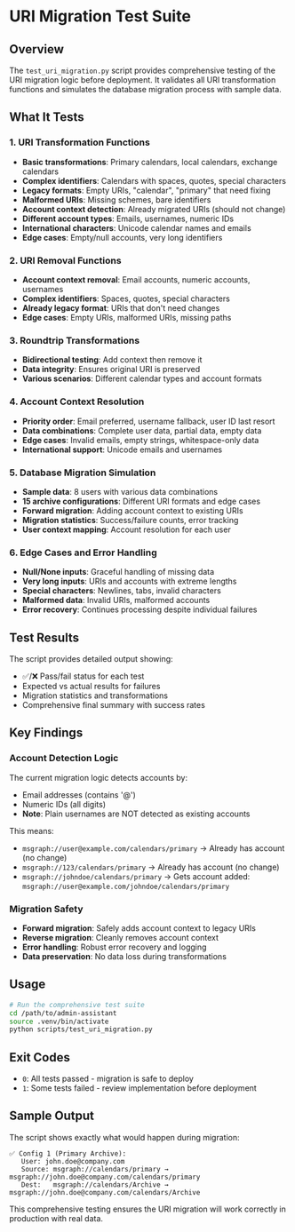 # URI Migration Test Suite

## Overview

The `test_uri_migration.py` script provides comprehensive testing of the URI migration logic before deployment. It validates all URI transformation functions and simulates the database migration process with sample data.

## What It Tests

### 1. URI Transformation Functions
- **Basic transformations**: Primary calendars, local calendars, exchange calendars
- **Complex identifiers**: Calendars with spaces, quotes, special characters
- **Legacy formats**: Empty URIs, "calendar", "primary" that need fixing
- **Malformed URIs**: Missing schemes, bare identifiers
- **Account context detection**: Already migrated URIs (should not change)
- **Different account types**: Emails, usernames, numeric IDs
- **International characters**: Unicode calendar names and emails
- **Edge cases**: Empty/null accounts, very long identifiers

### 2. URI Removal Functions
- **Account context removal**: Email accounts, numeric accounts, usernames
- **Complex identifiers**: Spaces, quotes, special characters
- **Already legacy format**: URIs that don't need changes
- **Edge cases**: Empty URIs, malformed URIs, missing paths

### 3. Roundtrip Transformations
- **Bidirectional testing**: Add context then remove it
- **Data integrity**: Ensures original URI is preserved
- **Various scenarios**: Different calendar types and account formats

### 4. Account Context Resolution
- **Priority order**: Email preferred, username fallback, user ID last resort
- **Data combinations**: Complete user data, partial data, empty data
- **Edge cases**: Invalid emails, empty strings, whitespace-only data
- **International support**: Unicode emails and usernames

### 5. Database Migration Simulation
- **Sample data**: 8 users with various data combinations
- **15 archive configurations**: Different URI formats and edge cases
- **Forward migration**: Adding account context to existing URIs
- **Migration statistics**: Success/failure counts, error tracking
- **User context mapping**: Account resolution for each user

### 6. Edge Cases and Error Handling
- **Null/None inputs**: Graceful handling of missing data
- **Very long inputs**: URIs and accounts with extreme lengths
- **Special characters**: Newlines, tabs, invalid characters
- **Malformed data**: Invalid URIs, malformed accounts
- **Error recovery**: Continues processing despite individual failures

## Test Results

The script provides detailed output showing:
- ✅/❌ Pass/fail status for each test
- Expected vs actual results for failures
- Migration statistics and transformations
- Comprehensive final summary with success rates

## Key Findings

### Account Detection Logic
The current migration logic detects accounts by:
- Email addresses (contains '@')
- Numeric IDs (all digits)
- **Note**: Plain usernames are NOT detected as existing accounts

This means:
- `msgraph://user@example.com/calendars/primary` → Already has account (no change)
- `msgraph://123/calendars/primary` → Already has account (no change)  
- `msgraph://johndoe/calendars/primary` → Gets account added: `msgraph://user@example.com/johndoe/calendars/primary`

### Migration Safety
- **Forward migration**: Safely adds account context to legacy URIs
- **Reverse migration**: Cleanly removes account context
- **Error handling**: Robust error recovery and logging
- **Data preservation**: No data loss during transformations

## Usage

```bash
# Run the comprehensive test suite
cd /path/to/admin-assistant
source .venv/bin/activate
python scripts/test_uri_migration.py
```

## Exit Codes
- `0`: All tests passed - migration is safe to deploy
- `1`: Some tests failed - review implementation before deployment

## Sample Output

The script shows exactly what would happen during migration:

```
✅ Config 1 (Primary Archive):
   User: john.doe@company.com
   Source: msgraph://calendars/primary → msgraph://john.doe@company.com/calendars/primary
   Dest:   msgraph://calendars/Archive → msgraph://john.doe@company.com/calendars/Archive
```

This comprehensive testing ensures the URI migration will work correctly in production with real data.
